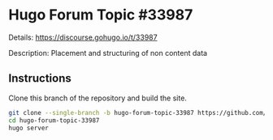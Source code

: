 # Hugo Forum Topic #33987

Details: <https://discourse.gohugo.io/t/33987>

Description: Placement and structuring of non content data

## Instructions

Clone this branch of the repository and build the site.

```bash
git clone --single-branch -b hugo-forum-topic-33987 https://github.com/jmooring/hugo-testing hugo-forum-topic-33987
cd hugo-forum-topic-33987
hugo server
```
